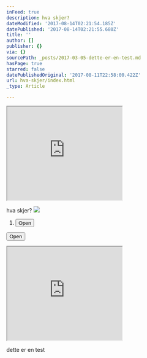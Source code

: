 ```yaml
---
inFeed: true
description: hva skjer?
dateModified: '2017-08-14T02:21:54.185Z'
datePublished: '2017-08-14T02:21:55.680Z'
title: ''
author: []
publisher: {}
via: {}
sourcePath: _posts/2017-03-05-dette-er-en-test.md
hasPage: true
starred: false
datePublishedOriginal: '2017-08-11T22:58:00.422Z'
url: hva-skjer/index.html
_type: Article

---
```

<iframe src="https://the-grid.github.io/ed-userhtml/?g=eJwDAAAAAAE" height="244" style=""></iframe>

hva skjer?
![](https://s3-us-west-2.amazonaws.com/the-grid-img/p/5d4e0d45b5cc10581aab1f1fffbeadf6113a341d.jpg)

1. <button data-role="cta" style="">Open</button>

<button data-role="cta" style="">Open</button>

<iframe src="https://the-grid.github.io/ed-userhtml/?g=eJwDAAAAAAE" height="244" style=""></iframe>

dette er en test
